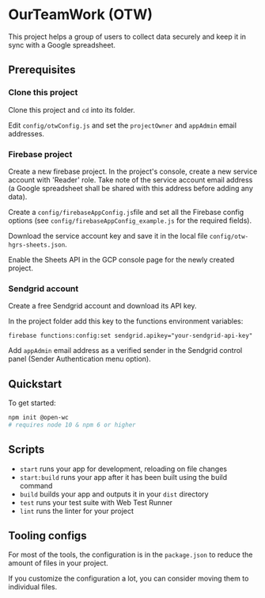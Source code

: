 # OurTeamWork (OTW)

This project helps a group of users to collect data securely and keep it
in sync with a Google spreadsheet.

## Prerequisites

### Clone this project

Clone this project and `cd` into its folder.

Edit `config/otwConfig.js` and set the `projectOwner` and `appAdmin` email
addresses.

### Firebase project

Create a new firebase project. In the project's console, create a new service
account with 'Reader' role. Take note of the service account email address (a
Google spreadsheet shall be shared with this address before adding any data).

Create a `config/firebaseAppConfig.js`file and set all the Firebase config
options (see `config/firebaseAppConfig_example.js` for the required fields).

Download the service account key and save it in the local file
`config/otw-hgrs-sheets.json`.

Enable the Sheets API in the GCP console page for the newly created project.

### Sendgrid account

Create a free Sendgrid account and download its API key.

In the project folder add this key to the functions environment variables:

`firebase functions:config:set sendgrid.apikey="your-sendgrid-api-key"`

Add `appAdmin` email address as a verified sender in the Sendgrid control
panel (Sender Authentication menu option).

## Quickstart

To get started:

```bash
npm init @open-wc
# requires node 10 & npm 6 or higher
```

## Scripts

- `start` runs your app for development, reloading on file changes
- `start:build` runs your app after it has been built using the build command
- `build` builds your app and outputs it in your `dist` directory
- `test` runs your test suite with Web Test Runner
- `lint` runs the linter for your project

## Tooling configs

For most of the tools, the configuration is in the `package.json` to reduce the amount of files in your project.

If you customize the configuration a lot, you can consider moving them to individual files.
